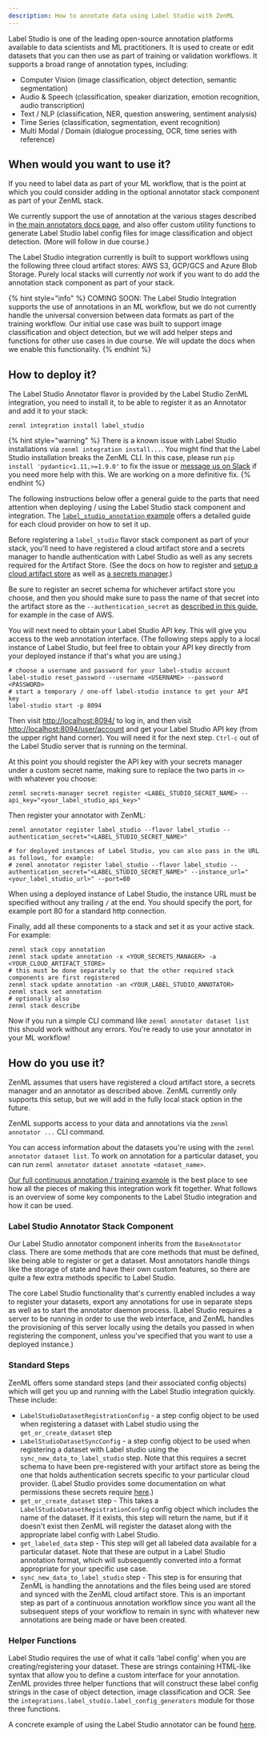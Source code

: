 ```yaml
---
description: How to annotate data using Label Studio with ZenML
---
```


Label Studio is one of the leading open-source annotation platforms available to
data scientists and ML practitioners. It is used to create or edit datasets that
you can then use as part of training or validation workflows. It supports a
broad range of annotation types, including:

- Computer Vision (image classification, object detection, semantic
  segmentation)
- Audio & Speech (classification, speaker diarization, emotion recognition,
  audio transcription)
- Text / NLP (classification, NER, question answering, sentiment analysis)
- Time Series (classification, segmentation, event recognition)
- Multi Modal / Domain (dialogue processing, OCR, time series with reference)

## When would you want to use it?

If you need to label data as part of your ML workflow, that is the point at
which you could consider adding in the optional annotator stack component as
part of your ZenML stack.

We currently support the use of annotation at the various stages described in
[the main annotators docs page](./annotators.md), and also offer custom utility
functions to generate Label Studio label config files for image classification
and object detection. (More will follow in due course.)

The Label Studio integration currently is built to support workflows using the
following three cloud artifact stores: AWS S3, GCP/GCS and Azure Blob Storage.
Purely local stacks will currently *not* work if you want to do add the
annotation stack component as part of your stack.

{% hint style="info" %} COMING SOON: The Label Studio Integration supports the
use of annotations in an ML workflow, but we do not currently handle the
universal conversion between data formats as part of the training workflow. Our
initial use case was built to support image classification and object detection,
but we will add helper steps and functions for other use cases in due course. We
will update the docs when we enable this functionality. {% endhint %}

## How to deploy it?

The Label Studio Annotator flavor is provided by the Label Studio ZenML
integration, you need to install it, to be able to register it as an Annotator
and add it to your stack:

```shell
zenml integration install label_studio
```

{% hint style="warning" %}
There is a known issue with Label Studio installations via `zenml integration
install...`. You might find that the Label Studio installation breaks the ZenML
CLI. In this case, please run `pip install 'pydantic<1.11,>=1.9.0'` to fix the issue
or [message us on Slack](https://zenml.io/slack-invite) if you need more help with
this. We are working on a more definitive fix.
{% endhint %}

The following instructions below offer a general guide to the parts that need
attention when deploying / using the Label Studio stack component and
integration. The [`label_studio_annotation`
example](https://github.com/zenml-io/zenml/tree/develop/examples/label_studio_annotation)
offers a detailed guide for each cloud provider on how to set it up.

Before registering a `label_studio` flavor stack component as part of your
stack, you'll need to have registered a cloud artifact store and a secrets
manager to handle authentication with Label Studio as well as any secrets
required for the Artifact Store. (See the docs on how to register and [setup a
cloud artifact store](../artifact-stores/artifact-stores.md) as well as [a
secrets manager](../secrets-managers/secrets-managers.md).)

Be sure to register an secret schema for whichever artifact store you choose,
and then you should make sure to pass the name of that secret into the artifact
store as the `--authentication_secret` as [described in this
guide](../artifact-stores/amazon-s3.md#advanced-configuration), for example in
the case of AWS.

You will next need to obtain your Label Studio API key. This will give you
access to the web annotation interface. (The following steps apply to a local
instance of Label Studio, but feel free to obtain your API key directly from
your deployed instance if that's what you are using.)

```shell
# choose a username and password for your label-studio account
label-studio reset_password --username <USERNAME> --password <PASSWORD>
# start a temporary / one-off label-studio instance to get your API key
label-studio start -p 8094
```

Then visit [http://localhost:8094/](http://localhost:8094/) to log in, and then
visit [http://localhost:8094/user/account](http://localhost:8094/user/account)
and get your Label Studio API key (from the upper right hand corner). You will
need it for the next step. `Ctrl-c` out of the Label Studio server that is
running on the terminal.

At this point you should register the API key with your secrets manager under a
custom secret name, making sure to replace the two parts in `<>` with whatever
you choose:

```shell
zenml secrets-manager secret register <LABEL_STUDIO_SECRET_NAME> --api_key="<your_label_studio_api_key>"
```

Then register your annotator with ZenML:

```shell
zenml annotator register label_studio --flavor label_studio --authentication_secret="<LABEL_STUDIO_SECRET_NAME>"

# for deployed instances of Label Studio, you can also pass in the URL as follows, for example:
# zenml annotator register label_studio --flavor label_studio --authentication_secret="<LABEL_STUDIO_SECRET_NAME>" --instance_url="<your_label_studio_url>" --port=80
```

When using a deployed instance of Label Studio, the instance URL must be
specified without any trailing `/` at the end. You should specify the port, for
example port 80 for a standard http connection.

Finally, add all these components to a stack and set it as your active stack.
For example:

```shell
zenml stack copy annotation
zenml stack update annotation -x <YOUR_SECRETS_MANAGER> -a <YOUR_CLOUD_ARTIFACT_STORE>
# this must be done separately so that the other required stack components are first registered
zenml stack update annotation -an <YOUR_LABEL_STUDIO_ANNOTATOR>
zenml stack set annotation
# optionally also
zenml stack describe
```

Now if you run a simple CLI command like `zenml annotator dataset list` this
should work without any errors. You're ready to use your annotator in your ML
workflow!

## How do you use it?

ZenML assumes that users have registered a cloud artifact store, a secrets
manager and an annotator as described above. ZenML currently only supports this
setup, but we will add in the fully local stack option in the future.

ZenML supports access to your data and annotations via the `zenml annotator ...`
CLI command.

You can access information about the datasets you're using with the `zenml
annotator dataset list`. To work on annotation for a particular dataset, you can
run `zenml annotator dataset annotate <dataset_name>`.

[Our full continuous annotation / training example](https://github.com/zenml-io/zenml/tree/develop/examples/label_studio_annotation) is the best
place to see how all the pieces of making this integration work fit together.
What follows is an overview of some key components to the Label Studio 
integration and how it can be used.

### Label Studio Annotator Stack Component

Our Label Studio annotator component inherits from the `BaseAnnotator` class.
There are some methods that are core methods that must be defined, like being
able to register or get a dataset. Most annotators handle things like the
storage of state and have their own custom features, so there are quite a few
extra methods specific to Label Studio.

The core Label Studio functionality that's currently enabled includes a way to
register your datasets, export any annotations for use in separate steps as well
as to start the annotator daemon process. (Label Studio requires a server to be
running in order to use the web interface, and ZenML handles the provisioning of
this server locally using the details you passed in when registering the
component, unless you've specified that you want to use a deployed instance.)

### Standard Steps

ZenML offers some standard steps (and their associated config objects) which
will get you up and running with the Label Studio integration quickly. These
include:

- `LabelStudioDatasetRegistrationConfig` - a step config object to be used when
  registering a dataset with Label studio using the `get_or_create_dataset` step
- `LabelStudioDatasetSyncConfig` - a step config object to be used when
  registering a dataset with Label studio using the
  `sync_new_data_to_label_studio` step. Note that this requires a secret schema
  to have been pre-registered with your artifact store as being the one that
  holds authentication secrets specific to your particular cloud provider.
  (Label Studio provides some documentation on what permissions these secrets
  require [here](https://labelstud.io/guide/tasks.html).)
- `get_or_create_dataset` step - This takes a
  `LabelStudioDatasetRegistrationConfig` config object which includes the name
  of the dataset. If it exists, this step will return the name, but if it
  doesn't exist then ZenML will register the dataset along with the appropriate
  label config with Label Studio.
- `get_labeled_data` step - This step will get all labeled data available for a
  particular dataset. Note that these are output in a Label Studio annotation
  format, which will subsequently converted into a format appropriate for your
  specific use case.
- `sync_new_data_to_label_studio` step - This step is for ensuring that ZenML is
  handling the annotations and the files being used are stored and synced with
  the ZenML cloud artifact store. This is an important step as part of a
  continuous annotation workflow since you want all the subsequent steps of your
  workflow to remain in sync with whatever new annotations are being made or
  have been created.

### Helper Functions

Label Studio requires the use of what it calls 'label config' when you are
creating/registering your dataset. These are strings containing HTML-like syntax
that allow you to define a custom interface for your annotation. ZenML provides
three helper functions that will construct these label config strings in the case
of object detection, image classification and OCR. See the
`integrations.label_studio.label_config_generators` module for those three
functions.

A concrete example of using the Label Studio annotator can be found
[here](https://github.com/zenml-io/zenml/tree/develop/examples/label_studio_annotation).
